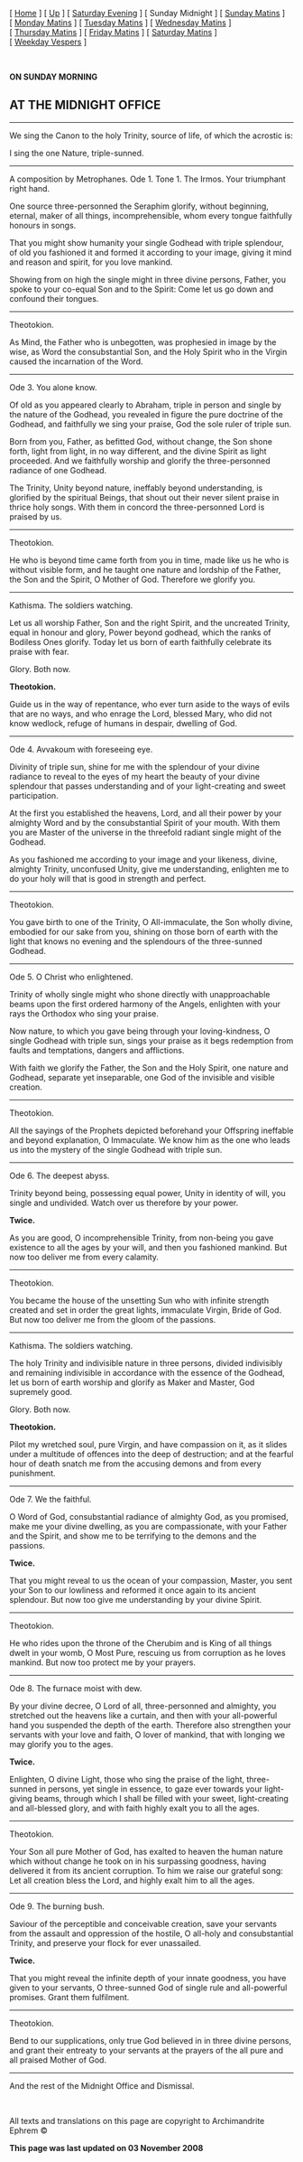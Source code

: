 \[ [Home](index.md) \] \[ [Up](tone1.md) \] \[ [Saturday Evening](sat1ec.md) \] \[ Sunday Midnight \] \[ [Sunday Matins](sun1mc.md) \] \[ [Monday Matins](monday_matins.md) \] \[ [Tuesday Matins](tuesday_matins1.md) \] \[ [Wednesday Matins](wednesday_matins.md) \] \[ [Thursday Matins](thursday_matins2.md) \] \[ [Friday Matins](friday_matins.md) \] \[ [Saturday Matins](saturday_matins1.md) \] \[ [Weekday Vespers](weekday_vespers.md) \]

 

**ON SUNDAY MORNING**

AT THE MIDNIGHT OFFICE
----------------------

****

We sing the Canon to the holy Trinity, source of life, of which the acrostic is:

I sing the one Nature, triple-sunned.

****

A composition by Metrophanes.
Ode 1. Tone 1.
The Irmos. Your triumphant right hand.

One source three-personned the Seraphim glorify, without beginning, eternal, maker of all things, incomprehensible, whom every tongue faithfully honours in songs.

That you might show humanity your single Godhead with triple splendour, of old you fashioned it and formed it according to your image, giving it mind and reason and spirit, for you love mankind.

Showing from on high the single might in three divine persons, Father, you spoke to your co-equal Son and to the Spirit: Come let us go down and confound their tongues.

****

Theotokion.

As Mind, the Father who is unbegotten, was prophesied in image by the wise, as Word the consubstantial Son, and the Holy Spirit who in the Virgin caused the incarnation of the Word.

****

Ode 3. You alone know.

Of old as you appeared clearly to Abraham, triple in person and single by the nature of the Godhead, you revealed in figure the pure doctrine of the Godhead, and faithfully we sing your praise, God the sole ruler of triple sun.

Born from you, Father, as befitted God, without change, the Son shone forth, light from light, in no way different, and the divine Spirit as light proceeded. And we faithfully worship and glorify the three-personned radiance of one Godhead.

The Trinity, Unity beyond nature, ineffably beyond understanding, is glorified by the spiritual Beings, that shout out their never silent praise in thrice holy songs. With them in concord the three-personned Lord is praised by us.

****

Theotokion.

He who is beyond time came forth from you in time, made like us he who is without visible form, and he taught one nature and lordship of the Father, the Son and the Spirit, O Mother of God. Therefore we glorify you.

****

Kathisma. The soldiers watching.

Let us all worship Father, Son and the right Spirit, and the uncreated Trinity, equal in honour and glory, Power beyond godhead, which the ranks of Bodiless Ones glorify. Today let us born of earth faithfully celebrate its praise with fear.

Glory. Both now.

**Theotokion.**

Guide us in the way of repentance, who ever turn aside to the ways of evils that are no ways, and who enrage the Lord, blessed Mary, who did not know wedlock, refuge of humans in despair, dwelling of God.

****

Ode 4. Avvakoum with foreseeing eye.

Divinity of triple sun, shine for me with the splendour of your divine radiance to reveal to the eyes of my heart the beauty of your divine splendour that passes understanding and of your light-creating and sweet participation.

At the first you established the heavens, Lord, and all their power by your almighty Word and by the consubstantial Spirit of your mouth. With them you are Master of the universe in the threefold radiant single might of the Godhead.

As you fashioned me according to your image and your likeness, divine, almighty Trinity, unconfused Unity, give me understanding, enlighten me to do your holy will that is good in strength and perfect.

****

Theotokion.

You gave birth to one of the Trinity, O All-immaculate, the Son wholly divine, embodied for our sake from you, shining on those born of earth with the light that knows no evening and the splendours of the three-sunned Godhead.

****

Ode 5. O Christ who enlightened.

Trinity of wholly single might who shone directly with unapproachable beams upon the first ordered harmony of the Angels, enlighten with your rays the Orthodox who sing your praise.

Now nature, to which you gave being through your loving-kindness, O single Godhead with triple sun, sings your praise as it begs redemption from faults and temptations, dangers and afflictions.

With faith we glorify the Father, the Son and the Holy Spirit, one nature and Godhead, separate yet inseparable, one God of the invisible and visible creation.

****

Theotokion.

All the sayings of the Prophets depicted beforehand your Offspring ineffable and beyond explanation, O Immaculate. We know him as the one who leads us into the mystery of the single Godhead with triple sun.

****

Ode 6. The deepest abyss.

Trinity beyond being, possessing equal power, Unity in identity of will, you single and undivided. Watch over us therefore by your power.

**Twice.**

As you are good, O incomprehensible Trinity, from non-being you gave existence to all the ages by your will, and then you fashioned mankind. But now too deliver me from every calamity.

****

Theotokion.

You became the house of the unsetting Sun who with infinite strength created and set in order the great lights, immaculate Virgin, Bride of God. But now too deliver me from the gloom of the passions.

****

Kathisma. The soldiers watching.

The holy Trinity and indivisible nature in three persons, divided indivisibly and remaining indivisible in accordance with the essence of the Godhead, let us born of earth worship and glorify as Maker and Master, God supremely good.

Glory. Both now.

**Theotokion.**

Pilot my wretched soul, pure Virgin, and have compassion on it, as it slides under a multitude of offences into the deep of destruction; and at the fearful hour of death snatch me from the accusing demons and from every punishment.

****

Ode 7. We the faithful.

O Word of God, consubstantial radiance of almighty God, as you promised, make me your divine dwelling, as you are compassionate, with your Father and the Spirit, and show me to be terrifying to the demons and the passions.

**Twice.**

That you might reveal to us the ocean of your compassion, Master, you sent your Son to our lowliness and reformed it once again to its ancient splendour. But now too give me understanding by your divine Spirit.

****

Theotokion.

He who rides upon the throne of the Cherubim and is King of all things dwelt in your womb, O Most Pure, rescuing us from corruption as he loves mankind. But now too protect me by your prayers.

****

Ode 8. The furnace moist with dew.

By your divine decree, O Lord of all, three-personned and almighty, you stretched out the heavens like a curtain, and then with your all-powerful hand you suspended the depth of the earth. Therefore also strengthen your servants with your love and faith, O lover of mankind, that with longing we may glorify you to the ages.

**Twice.**

Enlighten, O divine Light, those who sing the praise of the light, three-sunned in persons, yet single in essence, to gaze ever towards your light-giving beams, through which I shall be filled with your sweet, light-creating and all-blessed glory, and with faith highly exalt you to all the ages.

****

Theotokion.

Your Son all pure Mother of God, has exalted to heaven the human nature which without change he took on in his surpassing goodness, having delivered it from its ancient corruption. To him we raise our grateful song: Let all creation bless the Lord, and highly exalt him to all the ages.

****

Ode 9. The burning bush.

Saviour of the perceptible and conceivable creation, save your servants from the assault and oppression of the hostile, O all-holy and consubstantial Trinity, and preserve your flock for ever unassailed.

**Twice.**

That you might reveal the infinite depth of your innate goodness, you have given to your servants, O three-sunned God of single rule and all-powerful promises. Grant them fulfilment.

****

Theotokion.

Bend to our supplications, only true God believed in in three divine persons, and grant their entreaty to your servants at the prayers of the all pure and all praised Mother of God.

****

And the rest of the Midnight Office and Dismissal.

 

All texts and translations on this page are copyright to
Archimandrite Ephrem ©

**This page was last updated on 03 November 2008**
